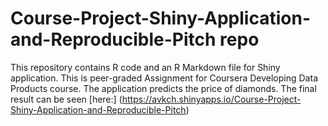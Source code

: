 # Course-Project-Shiny-Application-and-Reproducible-Pitch repo

This repository contains R code and an R Markdown file for Shiny application. This is peer-graded Assignment for Coursera Developing Data Products course.
The application predicts the price of diamonds.
The final result can be seen [here:] (https://avkch.shinyapps.io/Course-Project-Shiny-Application-and-Reproducible-Pitch)